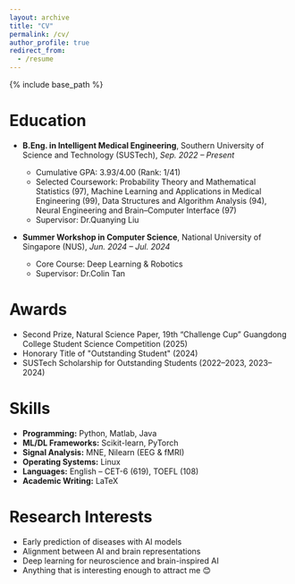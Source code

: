 ```yaml
---
layout: archive
title: "CV"
permalink: /cv/
author_profile: true
redirect_from:
  - /resume
---
```


{% include base_path %}

Education
======
* **B.Eng. in Intelligent Medical Engineering**, Southern University of Science and Technology (SUSTech), *Sep. 2022 – Present*  
  - Cumulative GPA: 3.93/4.00 (Rank: 1/41)  
  - Selected Coursework: Probability Theory and Mathematical Statistics (97), Machine Learning and Applications in Medical Engineering (99), Data Structures and Algorithm Analysis (94), Neural Engineering and Brain–Computer Interface (97)
  - Supervisor: Dr.Quanying Liu

* **Summer Workshop in Computer Science**, National University of Singapore (NUS), *Jun. 2024 – Jul. 2024*  
  - Core Course: Deep Learning & Robotics
  - Supervisor: Dr.Colin Tan

Awards
======
* Second Prize, Natural Science Paper, 19th “Challenge Cup” Guangdong College Student Science Competition (2025)  
* Honorary Title of "Outstanding Student" (2024)  
* SUSTech Scholarship for Outstanding Students (2022–2023, 2023–2024)  

Skills
======
* **Programming:** Python, Matlab, Java  
* **ML/DL Frameworks:** Scikit-learn, PyTorch  
* **Signal Analysis:** MNE, Nilearn (EEG & fMRI)  
* **Operating Systems:** Linux  
* **Languages:** English – CET-6 (619), TOEFL (108)  
* **Academic Writing:** LaTeX  

Research Interests
======
* Early prediction of diseases with AI models  
* Alignment between AI and brain representations  
* Deep learning for neuroscience and brain-inspired AI
* Anything that is interesting enough to attract me 😊
